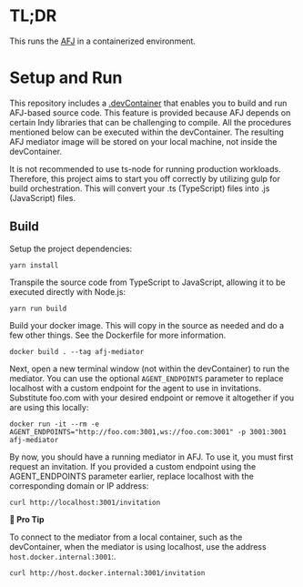 # TL;DR

This runs the [AFJ](https://github.com/hyperledger/aries-framework-javascript) in a containerized environment.

# Setup and Run

This repository includes a [.devContainer](../.devcontainer) that enables you to build and run AFJ-based source code. This feature is provided because AFJ depends on certain Indy libraries that can be challenging to compile. All the procedures mentioned below can be executed within the devContainer. The resulting AFJ mediator image will be stored on your local machine, not inside the devContainer.

It is not recommended to use ts-node for running production workloads. Therefore, this project aims to start you off correctly by utilizing gulp for build orchestration. This will convert your .ts (TypeScript) files into .js (JavaScript) files.

## Build

Setup the project dependencies:

```console
yarn install
```

Transpile the source code from TypeScript to JavaScript, allowing it to be executed directly with Node.js:

```console
yarn run build
```

Build your docker image. This will copy in the source as needed and do a few other things. See the Dockerfile for more information.

```console
docker build . --tag afj-mediator
```

Next, open a new terminal window (not within the devContainer) to run the mediator. You can use the optional `AGENT_ENDPOINTS` parameter to replace localhost with a custom endpoint for the agent to use in invitations. Substitute foo.com with your desired endpoint or remove it altogether if you are using this locally:

```console
docker run -it --rm -e AGENT_ENDPOINTS="http://foo.com:3001,ws://foo.com:3001" -p 3001:3001 afj-mediator
```

By now, you should have a running mediator in AFJ. To use it, you must first request an invitation. If you provided a custom endpoint using the AGENT_ENDPOINTS parameter earlier, replace localhost with the corresponding domain or IP address:

```console
curl http://localhost:3001/invitation
```

**🧐 Pro Tip**

To connect to the mediator from a local container, such as the devContainer, when the mediator is using localhost, use the address `host.docker.internal:3001`:.

```console
curl http://host.docker.internal:3001/invitation
```
